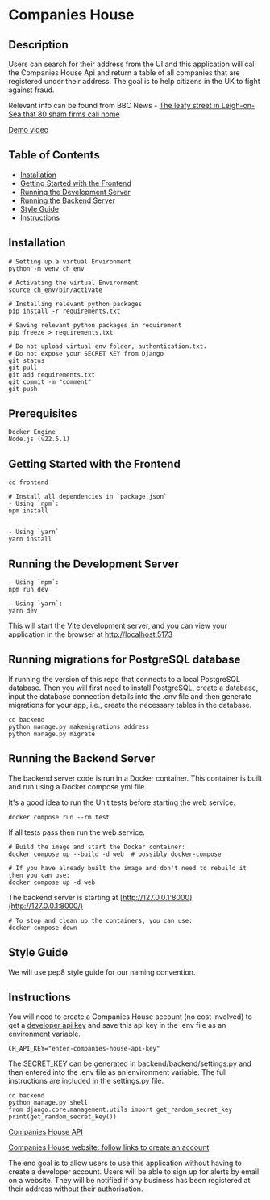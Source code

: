 # Companies House

## Description

Users can search for their address from the UI and this application will call the Companies House Api and return a table of all companies that are registered under their address. The goal is to help citizens in the UK to fight against fraud.

Relevant info can be found from BBC News - [The leafy street in Leigh-on-Sea that 80 sham firms call home](https://www.bbc.co.uk/news/uk-england-essex-66773673)

[Demo video](https://youtu.be/l2ga_sPJe08)

## Table of Contents

- [Installation](#installation)
- [Getting Started with the Frontend](#getting-started-with-the-frontend)
- [Running the Development Server](#running-the-development-server)
- [Running the Backend Server](#running-the-backend-server)
- [Style Guide](#style-guide)
- [Instructions](#instructions)

## Installation

```
# Setting up a virtual Environment
python -m venv ch_env

# Activating the virtual Environment
source ch_env/bin/activate

# Installing relevant python packages 
pip install -r requirements.txt

# Saving relevant python packages in requirement
pip freeze > requirements.txt

# Do not upload virtual env folder, authentication.txt. 
# Do not expose your SECRET KEY from Django
git status
git pull 
git add requirements.txt
git commit -m "comment"
git push
```

## Prerequisites

```
Docker Engine
Node.js (v22.5.1)
```

## Getting Started with the Frontend

```
cd frontend

# Install all dependencies in `package.json`
- Using `npm`:
npm install


- Using `yarn`
yarn install
```

## Running the Development Server

```
- Using `npm`:
npm run dev

- Using `yarn`:
yarn dev

```

This will start the Vite development server, and you can view your application in the browser at [http://localhost:5173](http://localhost:5173)

## Running migrations for PostgreSQL database

If running the version of this repo that connects to a local PostgreSQL database. Then you will first need to install PostgreSQL, create a database, input the database connection details into the .env file and then generate migrations for your app, i.e., create the necessary tables in the database.

```
cd backend
python manage.py makemigrations address
python manage.py migrate 
```

## Running the Backend Server

The backend server code is run in a Docker container. This container is built and run using a Docker compose yml file.

It's a good idea to run the Unit tests before starting the web service.

```
docker compose run --rm test
```

If all tests pass then run the web service.

```
# Build the image and start the Docker container:
docker compose up --build -d web  # possibly docker-compose

# If you have already built the image and don't need to rebuild it then you can use:
docker compose up -d web
```

The backend server is starting at [http://127.0.0.1:8000](http://127.0.0.1:8000/)

```
# To stop and clean up the containers, you can use:
docker compose down
```

## Style Guide

We will use pep8 style guide for our naming convention.

## Instructions

You will need to create a Companies House account (no cost involved) to get a [developer api key](https://developer.company-information.service.gov.uk/manage-applications) and save this api key in the .env file as an environment variable.

```
CH_API_KEY="enter-companies-house-api-key"
```

The SECRET_KEY can be generated in backend/backend/settings.py and then entered into the .env file as an environment variable. The full instructions are included in the settings.py file.

```
cd backend
python manage.py shell
from django.core.management.utils import get_random_secret_key
print(get_random_secret_key())
```

[Companies House API](https://developer-specs.company-information.service.gov.uk/)

[Companies House website: follow links to create an account](https://find-and-update.company-information.service.gov.uk/)

The end goal is to allow users to use this application without having to create a developer account. Users will be able to sign up for alerts by email on a website. They will be notified if any business has been registered at their address without their authorisation.
